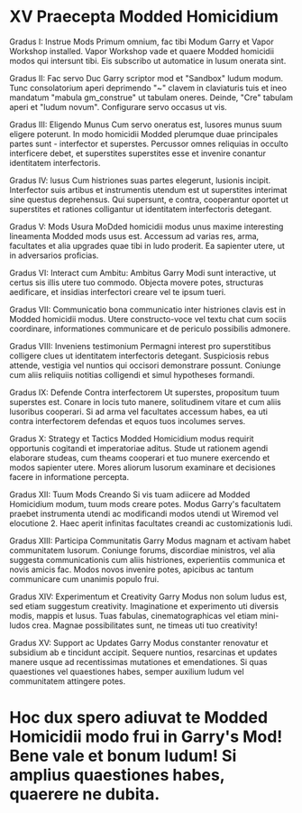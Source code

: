 # XV Praecepta Modded Homicidium

Gradus I: Instrue Mods Primum omnium, fac tibi Modum Garry et Vapor Workshop installed. Vapor Workshop vade et quaere Modded homicidii modos qui intersunt tibi. Eis subscribo ut automatice in lusum onerata sint.

Gradus II: Fac servo Duc Garry scriptor mod et "Sandbox" ludum modum. Tunc consolatorium aperi deprimendo "~" clavem in claviaturis tuis et ineo mandatum "mabula gm_construe" ut tabulam oneres. Deinde, "Cre" tabulam aperi et "ludum novum". Configurare servo occasus ut vis.

Gradus III: Eligendo Munus Cum servo oneratus est, lusores munus suum eligere poterunt. In modo homicidii Modded plerumque duae principales partes sunt - interfector et superstes. Percussor omnes reliquias in occulto interficere debet, et superstites superstites esse et invenire conantur identitatem interfectoris.

Gradus IV: lusus Cum histriones suas partes elegerunt, lusionis incipit. Interfector suis artibus et instrumentis utendum est ut superstites interimat sine questus deprehensus. Qui supersunt, e contra, cooperantur oportet ut superstites et rationes colligantur ut identitatem interfectoris detegant.

Gradus V: Mods Usura MoDded homicidii modus unus maxime interesting lineamenta Modded mods usus est. Accessum ad varias res, arma, facultates et alia upgrades quae tibi in ludo proderit. Ea sapienter utere, ut in adversarios proficias.

Gradus VI: Interact cum Ambitu: Ambitus Garry Modi sunt interactive, ut certus sis illis utere tuo commodo. Objecta movere potes, structuras aedificare, et insidias interfectori creare vel te ipsum tueri.

Gradus VII: Communicatio bona communicatio inter histriones clavis est in Modded homicidii modus. Utere constructo-voce vel textu chat cum sociis coordinare, informationes communicare et de periculo possibilis admonere.

Gradus VIII: Inveniens testimonium Permagni interest pro superstitibus colligere clues ut identitatem interfectoris detegant. Suspiciosis rebus attende, vestigia vel nuntios qui occisori demonstrare possunt. Coniunge cum aliis reliquiis notitias colligendi et simul hypotheses formandi.

Gradus IX: Defende Contra interfectorem Ut superstes, propositum tuum superstes est. Conare in locis tuto manere, solitudinem vitare et cum aliis lusoribus cooperari. Si ad arma vel facultates accessum habes, ea uti contra interfectorem defendas et equos tuos incolumes serves.

Gradus X: Strategy et Tactics Modded Homicidium modus requirit opportunis cogitandi et imperatoriae aditus. Stude ut rationem agendi elaborare studeas, cum theams cooperari et tuo munere exercendo et modos sapienter utere. Mores aliorum lusorum examinare et decisiones facere in informatione percepta.

Gradus XII: Tuum Mods Creando Si vis tuam adiicere ad Modded Homicidium modum, tuum mods creare potes. Modus Garry's facultatem praebet instrumenta utendi ac modificandi modos utendi ut Wiremod vel elocutione 2. Haec aperit infinitas facultates creandi ac customizationis ludi.

Gradus XIII: Participa Communitatis Garry Modus magnam et activam habet communitatem lusorum. Coniunge forums, discordiae ministros, vel alia suggesta communicationis cum aliis histriones, experientiis communica et novis amicis fac. Modos novos invenire potes, apicibus ac tantum communicare cum unanimis populo frui.

Gradus XIV: Experimentum et Creativity Garry Modus non solum ludus est, sed etiam suggestum creativity. Imaginatione et experimento uti diversis modis, mappis et lusus. Tuas fabulas, cinematographicas vel etiam mini-ludos crea. Magnae possibilitates sunt, ne timeas uti tuo creativity!

Gradus XV: Support ac Updates Garry Modus constanter renovatur et subsidium ab e tincidunt accipit. Sequere nuntios, resarcinas et updates manere usque ad recentissimas mutationes et emendationes. Si quas quaestiones vel quaestiones habes, semper auxilium ludum vel communitatem attingere potes.

# Hoc dux spero adiuvat te Modded Homicidii modo frui in Garry's Mod! Bene vale et bonum ludum! Si amplius quaestiones habes, quaerere ne dubita.
